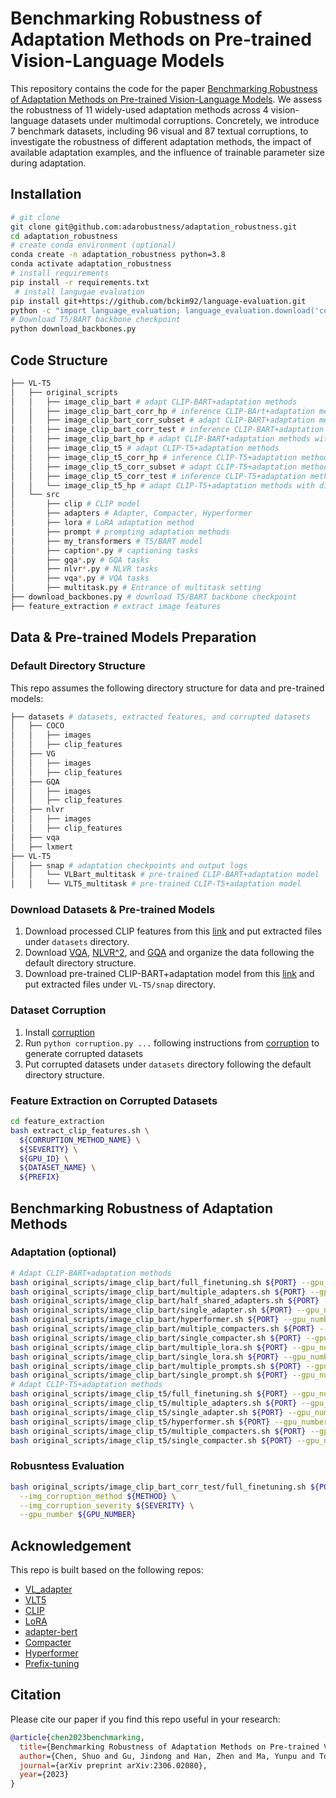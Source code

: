 # Benchmarking Robustness of Adaptation Methods on Pre-trained Vision-Language Models
This repository contains the code for the paper [Benchmarking Robustness of Adaptation Methods on Pre-trained Vision-Language Models](https://arxiv.org/abs/2306.02080).
We assess the robustness of 11 widely-used adaptation methods across 4 vision-language datasets under multimodal corruptions. Concretely, we introduce 7 benchmark datasets, including 96 visual and 87 textual corruptions, to investigate the robustness of different adaptation methods, the impact of available adaptation examples, and the influence of trainable parameter size during adaptation.


## Installation
```bash
# git clone 
git clone git@github.com:adarobustness/adaptation_robustness.git
cd adaptation_robustness
# create conda environment (optional)
conda create -n adaptation_robustness python=3.8
conda activate adaptation_robustness
# install requirements
pip install -r requirements.txt
 # install langugae evaluation 
pip install git+https://github.com/bckim92/language-evaluation.git
python -c "import language_evaluation; language_evaluation.download('coco')"
# Download T5/BART backbone checkpoint
python download_backbones.py
```

## Code Structure
```bash
├── VL-T5
│   ├── original_scripts
│   │   ├── image_clip_bart # adapt CLIP-BART+adaptation methods
│   │   ├── image_clip_bart_corr_hp # inference CLIP-BArt+adaptation methods with different hyperparameters 
│   │   ├── image_clip_bart_corr_subset # adapt CLIP-BART+adaptation methods with different subsets of adaptation data
│   │   ├── image_clip_bart_corr_test # inference CLIP-BART+adaptation methods
│   │   ├── image_clip_bart_hp # adapt CLIP-BART+adaptation methods with different hyperparameters
│   │   ├── image_clip_t5 # adapt CLIP-T5+adaptation methods
│   │   ├── image_clip_t5_corr_hp # inference CLIP-T5+adaptation methods with different hyperparameters
│   │   ├── image_clip_t5_corr_subset # adapt CLIP-T5+adaptation methods with different subsets of adaptation data
│   │   ├── image_clip_t5_corr_test # inference CLIP-T5+adaptation methods
│   │   └── image_clip_t5_hp # adapt CLIP-T5+adaptation methods with different hyperparameters
│   └── src
│       ├── clip # CLIP model
│       ├── adapters # Adapter, Compacter, Hyperformer
│       ├── lora # LoRA adaptation method 
│       ├── prompt # prompting adaptation methods
│       ├── my_transformers # T5/BART model
│       ├── caption*.py # captioning tasks
│       ├── gqa*.py # GQA tasks
│       ├── nlvr*.py # NLVR tasks
│       ├── vqa*.py # VQA tasks 
│       ├── multitask.py # Entrance of multitask setting 
├── download_backbones.py # download T5/BART backbone checkpoint
├── feature_extraction # extract image features

```
## Data & Pre-trained Models Preparation
### Default Directory Structure
This repo assumes the following directory structure for data and pre-trained models:
```bash
├── datasets # datasets, extracted features, and corrupted datasets
│   ├── COCO
│   │   ├── images 
│   │   ├── clip_features
│   ├── VG
│   │   ├── images 
│   │   ├── clip_features
│   ├── GQA
│   │   ├── images 
│   │   ├── clip_features
│   ├── nlvr
│   │   ├── images 
│   │   ├── clip_features
│   ├── vqa
│   ├── lxmert
├── VL-T5
│   ├── snap # adaptation checkpoints and output logs
│   │   └── VLBart_multitask # pre-trained CLIP-BART+adaptation model
│   │   └── VLT5_multitask # pre-trained CLIP-T5+adaptation model
```
### Download Datasets & Pre-trained Models
1. Download processed CLIP features from this [link](https://drive.google.com/file/d/1O_RU1iFh_sbItZCTkOHUrbVIQQ_89Djj/view?usp=sharing) and put extracted files under `datasets` directory.
2. Download [VQA](https://visualqa.org/download.html), [NLVR^2](https://lil.nlp.cornell.edu/nlvr/), and [GQA](https://cs.stanford.edu/people/dorarad/gqa/download.html) and organize the data following the default directory structure.
3. Download pre-trained CLIP-BART+adaptation model from this [link]() and put extracted files under `VL-T5/snap` directory.

### Dataset Corruption
1. Install [corruption](https://github.com/adarobustness/corruption)
2. Run `python corruption.py ...` following instructions from [corruption](https://github.com/adarobustness/corruption) to generate corrupted datasets
3. Put corrupted datasets under `datasets` directory following the default directory structure.

### Feature Extraction on Corrupted Datasets
```bash
cd feature_extraction
bash extract_clip_features.sh \
  ${CORRUPTION_METHOD_NAME} \
  ${SEVERITY} \
  ${GPU_ID} \
  ${DATASET_NAME} \
  ${PREFIX}
```

## Benchmarking Robustness of Adaptation Methods
### Adaptation (optional)
```bash
# Adapt CLIP-BART+adaptation methods
bash original_scripts/image_clip_bart/full_finetuning.sh ${PORT} --gpu_number ${GPU_NUMBER}
bash original_scripts/image_clip_bart/multiple_adapters.sh ${PORT} --gpu_number ${GPU_NUMBER}
bash original_scripts/image_clip_bart/half_shared_adapters.sh ${PORT} --gpu_number ${GPU_NUMBER}
bash original_scripts/image_clip_bart/single_adapter.sh ${PORT} --gpu_number ${GPU_NUMBER}
bash original_scripts/image_clip_bart/hyperformer.sh ${PORT} --gpu_number ${GPU_NUMBER}
bash original_scripts/image_clip_bart/multiple_compacters.sh ${PORT} --gpu_number ${GPU_NUMBER}
bash original_scripts/image_clip_bart/single_compacter.sh ${PORT} --gpu_number ${GPU_NUMBER}
bash original_scripts/image_clip_bart/multiple_lora.sh ${PORT} --gpu_number ${GPU_NUMBER}
bash original_scripts/image_clip_bart/single_lora.sh ${PORT} --gpu_number ${GPU_NUMBER}
bash original_scripts/image_clip_bart/multiple_prompts.sh ${PORT} --gpu_number ${GPU_NUMBER}
bash original_scripts/image_clip_bart/single_prompt.sh ${PORT} --gpu_number ${GPU_NUMBER} 
# Adapt CLIP-T5+adaptation methods
bash original_scripts/image_clip_t5/full_finetuning.sh ${PORT} --gpu_number ${GPU_NUMBER}
bash original_scripts/image_clip_t5/multiple_adapters.sh ${PORT} --gpu_number ${GPU_NUMBER}
bash original_scripts/image_clip_t5/single_adapter.sh ${PORT} --gpu_number ${GPU_NUMBER}
bash original_scripts/image_clip_t5/hyperformer.sh ${PORT} --gpu_number ${GPU_NUMBER}
bash original_scripts/image_clip_t5/multiple_compacters.sh ${PORT} --gpu_number ${GPU_NUMBER}
bash original_scripts/image_clip_t5/single_compacter.sh ${PORT} --gpu_number ${GPU_NUMBER}

```

### Robusntess Evaluation
```bash
bash original_scripts/image_clip_bart_corr_test/full_finetuning.sh ${PORT} \
  --img_corruption_method ${METHOD} \
  --img_corruption_severity ${SEVERITY} \
  --gpu_number ${GPU_NUMBER} 
```

## Acknowledgement
This repo is built based on the following repos:
- [VL_adapter](https://github.com/ylsung/VL_adapter/tree/main)
- [VLT5](https://github.com/j-min/VL-T5)
- [CLIP](https://github.com/openai/CLIP)
- [LoRA](https://github.com/microsoft/LoRA)
- [adapter-bert](https://github.com/google-research/adapter-bert)
- [Compacter](https://github.com/ylsung/compacter)
- [Hyperformer](https://github.com/rabeehk/hyperformer)
- [Prefix-tuning](https://github.com/XiangLi1999/PrefixTuning)

## Citation
Please cite our paper if you find this repo useful in your research:
```bibtex
@article{chen2023benchmarking,
  title={Benchmarking Robustness of Adaptation Methods on Pre-trained Vision-Language Models},
  author={Chen, Shuo and Gu, Jindong and Han, Zhen and Ma, Yunpu and Torr, Philip and Tresp, Volker},
  journal={arXiv preprint arXiv:2306.02080},
  year={2023}
}
```
